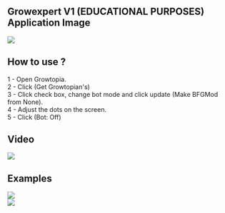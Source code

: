 ## Growexpert V1 (EDUCATIONAL PURPOSES) <br>Application Image
<img src="https://github.com/utkayfirat/Growexpert/blob/main/one.png"><br>

## How to use ?
1 - Open Growtopia.<br>
2 - Click (Get Growtopian's)<br>
3 - Click check box, change bot mode and click update (Make BFGMod from None). <br>
4 - Adjust the dots on the screen.<br>
5 - Click (Bot: Off)<br>

## Video
<img src="https://github.com/utkayfirat/Growexpert/blob/main/open.gif"><br>

## Examples
<img src="https://github.com/utkayfirat/Growexpert/blob/main/two.png"><br>
<img src="https://github.com/utkayfirat/Growexpert/blob/main/three.png"><br>
